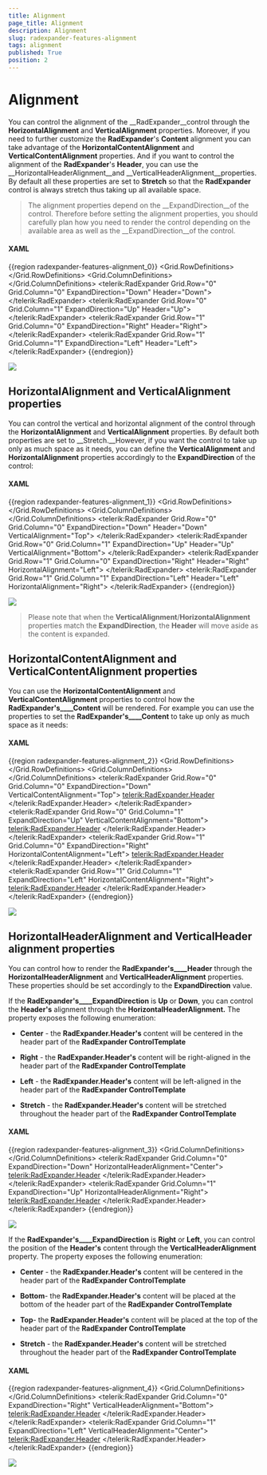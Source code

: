 ```yaml
---
title: Alignment
page_title: Alignment
description: Alignment
slug: radexpander-features-alignment
tags: alignment
published: True
position: 2
---
```


# Alignment



You can control the alignment of the __RadExpander__control through the __HorizontalAlignment__ and __VerticalAlignment__ properties. Moreover, if you need to further customize the __RadExpander__'s __Content__ alignment you can take advantage of the __HorizontalContentAlignment__ and __VerticalContentAlignment__ properties. And if you want to control the alignment of the __RadExpander__'s __Header__, you can use the __HorizontalHeaderAlignment__and __VerticalHeaderAlignment__properties. By default all these properties are set to __Stretch__ so that the __RadExpander__ control is always stretch thus taking up all available space.

>The alignment properties depend on the __ExpandDirection__of the control. Therefore before setting the alignment properties, you should carefully plan how you need to render the control depending on the available area as well as the __ExpandDirection__of the control. 



#### __XAML__

{{region radexpander-features-alignment_0}}
	<Grid x:Name="LayoutRoot" Width="555" Height="444" Background="White" ShowGridLines="True">
	    <Grid.RowDefinitions>
	        <RowDefinition Height="*" />
	        <RowDefinition Height="*" />
	    </Grid.RowDefinitions>
	    <Grid.ColumnDefinitions>
	        <ColumnDefinition Width="*" />
	        <ColumnDefinition Width="*" />
	    </Grid.ColumnDefinitions>
	    <telerik:RadExpander Grid.Row="0" Grid.Column="0" ExpandDirection="Down" Header="Down">
	        <Border BorderBrush="Yellow" BorderThickness="1">
	            <Ellipse Width="99" Height="99" Margin="5" Fill="Yellow" />
	        </Border>
	    </telerik:RadExpander>
	    <telerik:RadExpander Grid.Row="0" Grid.Column="1" ExpandDirection="Up" Header="Up">
	        <Border BorderBrush="Blue" BorderThickness="1">
	            <StackPanel Orientation="Vertical">
	                <Ellipse Width="99" Height="99" Margin="5" Fill="Blue" />
	            </StackPanel>
	        </Border>
	    </telerik:RadExpander>
	    <telerik:RadExpander Grid.Row="1" Grid.Column="0" ExpandDirection="Right" Header="Right">
	        <Border BorderBrush="Red" BorderThickness="1">
	            <Ellipse Width="99" Height="99" Margin="5" Fill="Red" />
	        </Border>
	    </telerik:RadExpander>
	    <telerik:RadExpander Grid.Row="1" Grid.Column="1" ExpandDirection="Left" Header="Left">
	        <Border BorderBrush="Green" BorderThickness="1">
	            <Ellipse Width="99" Height="99" Margin="5" Fill="Green" />
	        </Border>
	    </telerik:RadExpander>
	</Grid>
	{{endregion}}



![](images/RadExpander_Features_Alignment_default.png)

## HorizontalAlignment and VerticalAlignment properties

You can control the vertical and horizontal alignment of the control through the __HorizontalAlignment__ and __VerticalAlignment__ properties. By default both properties are set to __Stretch.__However, if you want the control to take up only as much space as it needs, you can define the __VerticalAlignment__ and __HorizontalAlignment__ properties accordingly to the __ExpandDirection__ of the control:

#### __XAML__

{{region radexpander-features-alignment_1}}
	<Grid x:Name="LayoutRoot" Width="555" Height="444" Background="White" ShowGridLines="True">
	    <Grid.RowDefinitions>
	        <RowDefinition Height="*" />
	        <RowDefinition Height="*" />
	    </Grid.RowDefinitions>
	    <Grid.ColumnDefinitions>
	        <ColumnDefinition Width="*" />
	        <ColumnDefinition Width="*" />
	    </Grid.ColumnDefinitions>
	    <telerik:RadExpander Grid.Row="0" Grid.Column="0" ExpandDirection="Down" Header="Down" VerticalAlignment="Top">
	        <Border BorderBrush="Yellow" BorderThickness="1">
	            <Ellipse Width="99" Height="99" Margin="5" Fill="Yellow" />
	        </Border>
	    </telerik:RadExpander>
	    <telerik:RadExpander Grid.Row="0" Grid.Column="1" ExpandDirection="Up" Header="Up" VerticalAlignment="Bottom">
	        <Border BorderBrush="Blue" BorderThickness="1">
	            <StackPanel Orientation="Vertical">
	                <Ellipse Width="99" Height="99" Margin="5" Fill="Blue" />
	            </StackPanel>
	        </Border>
	    </telerik:RadExpander>
	    <telerik:RadExpander Grid.Row="1" Grid.Column="0" ExpandDirection="Right" Header="Right" HorizontalAlignment="Left">
	        <Border BorderBrush="Red" BorderThickness="1">
	            <Ellipse Width="99" Height="99" Margin="5" Fill="Red" />
	        </Border>
	    </telerik:RadExpander>
	    <telerik:RadExpander Grid.Row="1" Grid.Column="1" ExpandDirection="Left" Header="Left" HorizontalAlignment="Right">
	        <Border BorderBrush="Green" BorderThickness="1">
	            <Ellipse Width="99" Height="99" Margin="5" Fill="Green" />
	        </Border>
	    </telerik:RadExpander>
	</Grid>
	{{endregion}}



![](images/RadExpander_Features_Alignment_shrink.png)

>Please note that when the __VerticalAlignment__/__HorizontalAlignment__ properties match the __ExpandDirection__, the __Header__ will move aside as the content is expanded. 

## HorizontalContentAlignment and VerticalContentAlignment properties

You can use the __HorizontalContentAlignment__ and __VerticalContentAlignment__ properties to control how the __RadExpander's____Content__ will be rendered. For example you can use the properties to set the __RadExpander's____Content__ to take up only as much space as it needs:

#### __XAML__

{{region radexpander-features-alignment_2}}
	<Grid x:Name="LayoutRoot" Width="555" Height="444" Background="White" ShowGridLines="True">
	    <Grid.RowDefinitions>
	        <RowDefinition Height="*" />
	        <RowDefinition Height="*" />
	    </Grid.RowDefinitions>
	    <Grid.ColumnDefinitions>
	        <ColumnDefinition Width="*" />
	        <ColumnDefinition Width="*" />
	    </Grid.ColumnDefinitions>
	    <telerik:RadExpander Grid.Row="0" Grid.Column="0" ExpandDirection="Down" VerticalContentAlignment="Top">
	        <telerik:RadExpander.Header>
	            <Border Background="LightYellow">
	                <TextBlock Text="Down" FontWeight="Bold" />
	            </Border>
	        </telerik:RadExpander.Header>
	        <Border BorderBrush="Yellow" BorderThickness="1">
	            <Ellipse Width="99" Height="99" Margin="5" Fill="Yellow" />
	        </Border>
	    </telerik:RadExpander>
	    <telerik:RadExpander Grid.Row="0" Grid.Column="1" ExpandDirection="Up" VerticalContentAlignment="Bottom">
	        <telerik:RadExpander.Header>
	            <Border Background="LightBlue">
	                <TextBlock Text="Up" FontWeight="Bold" />
	            </Border>
	        </telerik:RadExpander.Header>
	        <Border BorderBrush="Blue" BorderThickness="1">
	            <StackPanel Orientation="Vertical">
	                <Ellipse Width="99" Height="99" Margin="5" Fill="Blue" />
	            </StackPanel>
	        </Border>
	    </telerik:RadExpander>
	    <telerik:RadExpander Grid.Row="1" Grid.Column="0" ExpandDirection="Right" HorizontalContentAlignment="Left">
	        <telerik:RadExpander.Header>
	            <Border Background="LightPink">
	                <TextBlock Text="Right" FontWeight="Bold" />
	            </Border>
	        </telerik:RadExpander.Header>
	        <Border BorderBrush="Red" BorderThickness="1">
	            <Ellipse Width="99" Height="99" Margin="5" Fill="Red" />
	        </Border>
	    </telerik:RadExpander>
	    <telerik:RadExpander Grid.Row="1" Grid.Column="1" ExpandDirection="Left" HorizontalContentAlignment="Right">
	        <telerik:RadExpander.Header>
	            <Border Background="LightGreen">
	                <TextBlock Text="Left" FontWeight="Bold" />
	            </Border>
	        </telerik:RadExpander.Header>
	        <Border BorderBrush="Green" BorderThickness="1">
	            <Ellipse Width="99" Height="99" Margin="5" Fill="Green" />
	        </Border>
	    </telerik:RadExpander>
	</Grid>
	{{endregion}}



![](images/RadExpander_Features_Alignment_shrink.png)

## HorizontalHeaderAlignment and VerticalHeader alignment properties

You can control how to render the __RadExpander's____Header__ through the __HorizontalHeaderAlignment__ and __VerticalHeaderAlignment__ properties. These properties should be set accordingly to the __ExpandDirection__ value. 

If the __RadExpander's____ExpandDirection__ is __Up__ or __Down__, you can control the __Header's__ alignment through the __HorizontalHeaderAlignment.__ The property exposes the following enumeration: 

* __Center__ - the __RadExpander.Header's__ content will be centered in the header part of the __RadExpander ControlTemplate__

* __Right__ - the __RadExpander.Header's__ content will be right-aligned in the header part of the __RadExpander ControlTemplate__

* __Left__ - the __RadExpander.Header's__ content will be left-aligned in the header part of the __RadExpander ControlTemplate__

* __Stretch__ - the __RadExpander.Header's__ content will be stretched throughout the header part of the __RadExpander ControlTemplate__

#### __XAML__

{{region radexpander-features-alignment_3}}
	<Grid x:Name="LayoutRoot" Width="555" Height="444" Background="White" ShowGridLines="True">
	    <Grid.ColumnDefinitions>
	        <ColumnDefinition Width="*" />
	        <ColumnDefinition Width="*" />
	    </Grid.ColumnDefinitions>
	    <telerik:RadExpander Grid.Column="0" ExpandDirection="Down" HorizontalHeaderAlignment="Center">
	        <telerik:RadExpander.Header>
	            <Border Background="LightYellow">
	                <TextBlock Text="Down" FontWeight="Bold" />
	            </Border>
	        </telerik:RadExpander.Header>
	        <Border BorderBrush="Yellow" BorderThickness="1">
	            <Ellipse Width="99" Height="99" Margin="5" Fill="Yellow" />
	        </Border>
	    </telerik:RadExpander>
	    <telerik:RadExpander Grid.Column="1" ExpandDirection="Up" HorizontalHeaderAlignment="Right">
	        <telerik:RadExpander.Header>
	            <Border Background="LightBlue">
	                <TextBlock Text="Up" FontWeight="Bold" />
	            </Border>
	        </telerik:RadExpander.Header>
	        <Border BorderBrush="Blue" BorderThickness="1">
	            <StackPanel Orientation="Vertical">
	                <Ellipse Width="99" Height="99" Margin="5" Fill="Blue" />
	            </StackPanel>
	        </Border>
	    </telerik:RadExpander>
	</Grid>
	{{endregion}}



![](images/RadExpander_Features_Alignment_HorizontalHeaderAlignment.png)

If the __RadExpander's____ExpandDirection__ is __Right__ or __Left__, you can control the position of the __Header's__ content through the __VerticalHeaderAlignment__ property. The property exposes the following enumeration: 

* __Center__ - the __RadExpander.Header's__ content will be centered in the header part of the __RadExpander ControlTemplate__

* __Bottom__- the __RadExpander.Header's__ content will be placed at the bottom of the header part of the __RadExpander ControlTemplate__

* __Top__- the __RadExpander.Header's__ content will be placed at the top of the header part of the __RadExpander ControlTemplate__

* __Stretch__ - the __RadExpander.Header's__ content will be stretched throughout the header part of the __RadExpander ControlTemplate__

#### __XAML__

{{region radexpander-features-alignment_4}}
	<Grid x:Name="LayoutRoot" Width="555" Height="444" Background="White" ShowGridLines="True">
	    <Grid.ColumnDefinitions>
	        <ColumnDefinition Width="*" />
	        <ColumnDefinition Width="*" />
	    </Grid.ColumnDefinitions>
	    <telerik:RadExpander Grid.Column="0" ExpandDirection="Right" VerticalHeaderAlignment="Bottom">
	        <telerik:RadExpander.Header>
	            <Border Background="LightPink">
	                <TextBlock Text="Right" FontWeight="Bold" />
	            </Border>
	        </telerik:RadExpander.Header>
	        <Border BorderBrush="Red" BorderThickness="1">
	            <Ellipse Width="99" Height="99" Margin="5" Fill="Red" />
	        </Border>
	    </telerik:RadExpander>
	    <telerik:RadExpander Grid.Column="1" ExpandDirection="Left" VerticalHeaderAlignment="Center">
	        <telerik:RadExpander.Header>
	            <Border Background="LightGreen">
	                <TextBlock Text="Left" FontWeight="Bold" />
	            </Border>
	        </telerik:RadExpander.Header>
	        <Border BorderBrush="Green" BorderThickness="1">
	            <Ellipse Width="99" Height="99" Margin="5" Fill="Green" />
	        </Border>
	    </telerik:RadExpander>
	</Grid>
	{{endregion}}



![](images/RadExpander_Features_Alignment_VerticalHeader.png)
